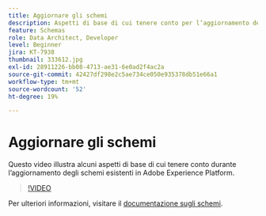 ```yaml
---
title: Aggiornare gli schemi
description: Aspetti di base di cui tenere conto per l’aggiornamento degli schemi esistenti in Adobe Experience Platform.
feature: Schemas
role: Data Architect, Developer
level: Beginner
jira: KT-7938
thumbnail: 333612.jpg
exl-id: 28911226-bb08-4713-ae31-6e0ad2f4ac2a
source-git-commit: 42427df298e2c5ae734ce050e935378db51e66a1
workflow-type: tm+mt
source-wordcount: '52'
ht-degree: 19%

---
```


# Aggiornare gli schemi

Questo video illustra alcuni aspetti di base di cui tenere conto durante l’aggiornamento degli schemi esistenti in Adobe Experience Platform.

>[!VIDEO](https://video.tv.adobe.com/v/333612?quality=12&learn=on)

Per ulteriori informazioni, visitare il [documentazione sugli schemi](https://experienceleague.adobe.com/docs/experience-platform/xdm/home.html?lang=it).

